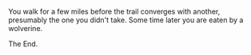 You walk for a few miles before the trail converges with another, presumably
the one you didn't take. Some time later you are eaten by a wolverine.

The End.

